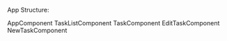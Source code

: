 App Structure:

AppComponent
  TaskListComponent
    TaskComponent
      EditTaskComponent
  NewTaskComponent
